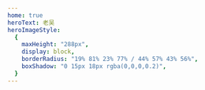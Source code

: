 ```yaml
---
home: true
heroText: 老吴
heroImageStyle:
  {
    maxHeight: "288px",
    display: block,
    borderRadius: "19% 81% 23% 77% / 44% 57% 43% 56%",
    boxShadow: "0 15px 18px rgba(0,0,0,0.2)",
  }
---
```

